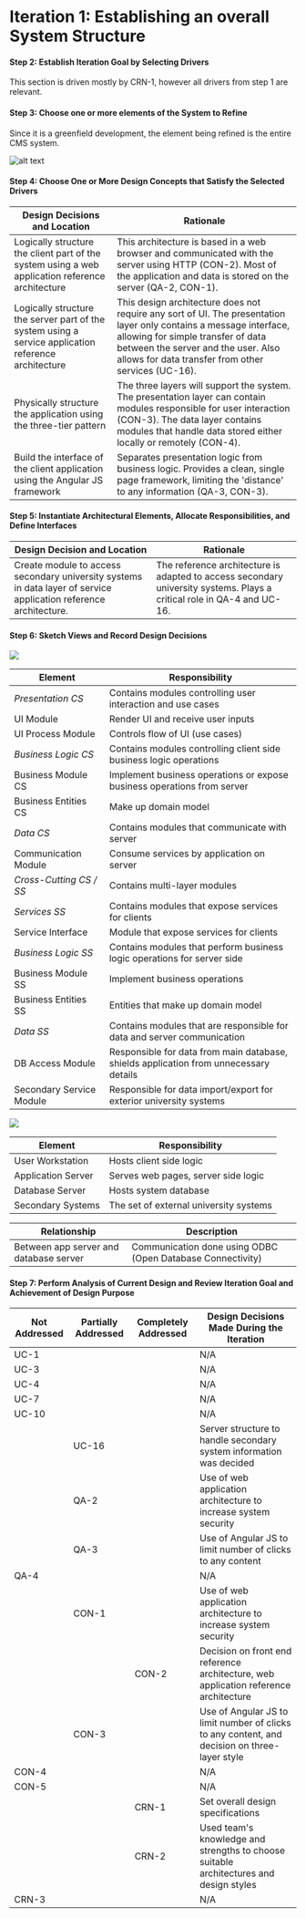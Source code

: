 # Iteration 1: Establishing an overall System Structure

#### Step 2: Establish Iteration Goal by Selecting Drivers

This section is driven mostly by CRN-1, however all drivers from step 1 are relevant. 

#### Step 3: Choose one or more elements of the System to Refine

Since it is a greenfield development, the element being refined is the entire CMS system.

![alt text](https://raw.githubusercontent.com/SOFE3650F18/project-g17/master/Iteration%201/Context%20Diagram%20for%20CMS%20System.png "Context diagram for CMS system")

#### Step 4: Choose One or More Design Concepts that Satisfy the Selected Drivers

| Design Decisions and Location                                | Rationale                                                    |
| ------------------------------------------------------------ | ------------------------------------------------------------ |
| Logically structure the client part of the system using a web application reference architecture | This architecture is based in a web browser and communicated with the server using HTTP (CON-2).  Most of the application and data is stored on the server (QA-2, CON-1). |
| Logically structure the server part of the system using a service application reference architecture | This design architecture does not require any sort of UI. The presentation layer only contains a message interface, allowing for simple transfer of data between the server and the user. Also allows for data transfer from other services (UC-16). |
| Physically structure the application using the three-tier pattern | The three layers will support the system. The presentation layer can contain modules responsible for user interaction (CON-3). The data layer contains modules that handle data stored either locally or remotely (CON-4). |
| Build the interface of the client application using the Angular JS framework | Separates presentation logic from business logic. Provides a clean, single page framework, limiting the 'distance' to any information (QA-3, CON-3). |

#### Step 5: Instantiate Architectural Elements, Allocate Responsibilities, and Define Interfaces

| Design Decision and Location                                 | Rationale                                                    |
| ------------------------------------------------------------ | ------------------------------------------------------------ |
| Create module to access secondary university systems in data layer of service application reference architecture. | The reference architecture is adapted to access secondary university systems. Plays a critical role in QA-4 and UC-16. |

#### Step 6: Sketch Views and Record Design Decisions 

![](https://raw.githubusercontent.com/SOFE3650F18/project-g17/master/Iteration%201/Modular%20View.png)

| Element                  | Responsibility                                               |
| ------------------------ | ------------------------------------------------------------ |
| *Presentation CS*        | Contains modules controlling user interaction and use cases  |
| UI Module                | Render UI and receive user inputs                            |
| UI Process Module        | Controls flow of UI (use cases)                              |
| *Business Logic CS*      | Contains modules controlling client side business logic operations |
| Business Module CS       | Implement business operations or expose business operations from server |
| Business Entities CS     | Make up domain model                                         |
| *Data CS*                | Contains modules that communicate with server                |
| Communication Module     | Consume services by application on server                    |
| *Cross-Cutting CS / SS*  | Contains multi-layer modules                                 |
| *Services SS*            | Contains modules that expose services for clients            |
| Service Interface        | Module that expose services for clients                      |
| *Business Logic SS*      | Contains modules that perform business logic operations for server side |
| Business Module SS       | Implement business operations                                |
| Business Entities SS     | Entities that make up domain model                           |
| *Data SS*                | Contains modules that are responsible for data and server communication |
| DB Access Module         | Responsible for data from main database, shields application from unnecessary details |
| Secondary Service Module | Responsible for data import/export for exterior university systems |

![](https://raw.githubusercontent.com/SOFE3650F18/project-g17/master/Iteration%201/Deployment%20Diagram.png)



| Element            | Responsibility                         |
| ------------------ | -------------------------------------- |
| User Workstation   | Hosts client side logic                |
| Application Server | Serves web pages, server side logic    |
| Database Server    | Hosts system database                  |
| Secondary Systems  | The set of external university systems |

| Relationship                           | Description                                                |
| -------------------------------------- | ---------------------------------------------------------- |
| Between app server and database server | Communication done using ODBC (Open Database Connectivity) |



#### Step 7: Perform Analysis of Current Design and Review Iteration Goal and Achievement of Design Purpose

| Not Addressed | Partially Addressed | Completely Addressed | Design Decisions Made During the Iteration                   |
| ------------- | ------------------ | -------------------- | ------------------------------------------------------------ |
| UC-1          |                    |                      | N/A                                                          |
| UC-3          |                    |                      | N/A                                                          |
| UC-4          |                    |                      | N/A                                                          |
| UC-7          |                    |                      | N/A                                                          |
| UC-10         |                    |                      | N/A                                                          |
|               | UC-16              |                      | Server structure to handle secondary system information was decided |
|               | QA-2               |                      | Use of web application architecture to increase system security |
|               | QA-3               |                      | Use of Angular JS to limit number of clicks to any content   |
| QA-4          |                    |                      | N/A                                                          |
|               | CON-1              |                      | Use of web application architecture to increase system security |
|               |                    | CON-2                | Decision on front end reference architecture, web application reference architecture |
|               | CON-3              |                      | Use of Angular JS to limit number of clicks to any content, and decision on three-layer style |
| CON-4         |                    |                      | N/A                                                          |
| CON-5         |                    |                      | N/A                                                          |
|               |                    | CRN-1                | Set overall design specifications                            |
|               |                    | CRN-2                | Used team's knowledge and strengths to choose suitable architectures and design styles |
| CRN-3         |                    |                      | N/A                                                          |

